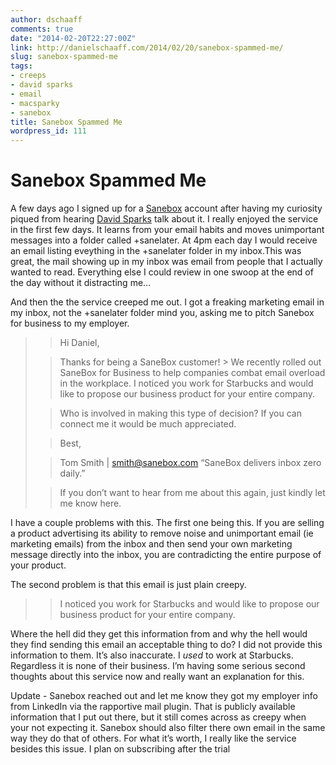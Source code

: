 ```yaml
---
author: dschaaff
comments: true
date: "2014-02-20T22:27:00Z"
link: http://danielschaaff.com/2014/02/20/sanebox-spammed-me/
slug: sanebox-spammed-me
tags:
- creeps
- david sparks
- email
- macsparky
- sanebox
title: Sanebox Spammed Me
wordpress_id: 111
---
```


# Sanebox Spammed Me




A few days ago I signed up for a [Sanebox](http://www.sanebox.com) account after having my curiosity piqued from hearing [David Sparks](http://www.macpowerusers.com/2013/11/17/mac-power-users-164-tackling-email/) talk about it. I really enjoyed the service in the first few days. It learns from your email habits and moves unimportant messages into a folder called +sanelater. At 4pm each day I would receive an email listing eveything in the +sanelater folder in my inbox.This was great, the mail showing up in my inbox was email from people that I actually wanted to read. Everything else I could review in one swoop at the end of the day without it distracting me…




And then the the service creeped me out. I got a freaking marketing email in my inbox, not the +sanelater folder mind you, asking me to pitch Sanebox for business to my employer.




<blockquote>

> 
> Hi Daniel,
> 
> 

> 
> Thanks for being a SaneBox customer! > We recently rolled out SaneBox for Business to help companies combat email overload in the workplace. I noticed you work for Starbucks and would like to propose our business product for your entire company.
> 
> 

> 
> Who is involved in making this type of decision? If you can connect me it would be much appreciated.
> 
> 

> 
> Best,
> 
> 

> 
> Tom Smith | smith@sanebox.com “SaneBox delivers inbox zero daily.”
> 
> 

> 
> If you don’t want to hear from me about this again, just kindly let me know here.
> 
> 
</blockquote>




I have a couple problems with this. The first one being this. If you are selling a product advertising its ability to remove noise and unimportant email (ie marketing emails) from the inbox and then send your own marketing message directly into the inbox, you are contradicting the entire purpose of your product.




The second problem is that this email is just plain creepy.




<blockquote>

> 
> I noticed you work for Starbucks and would like to propose our business product for your entire company.
> 
> 
</blockquote>




Where the hell did they get this information from and why the hell would they find sending this email an acceptable thing to do? I did not provide this information to them. It’s also inaccurate. I _used_ to work at Starbucks. Regardless it is none of their business. I’m having some serious second thoughts about this service now and really want an explanation for this. 


Update - Sanebox reached out and let me know they got my employer info from LinkedIn via the rapportive mail plugin. That is publicly available information that I put out there, but it still  comes across as creepy when your not expecting it. Sanebox should also filter there own email in the same way they do that of others. For what it’s worth, I really like the service besides this issue. I plan on subscribing after the trial

